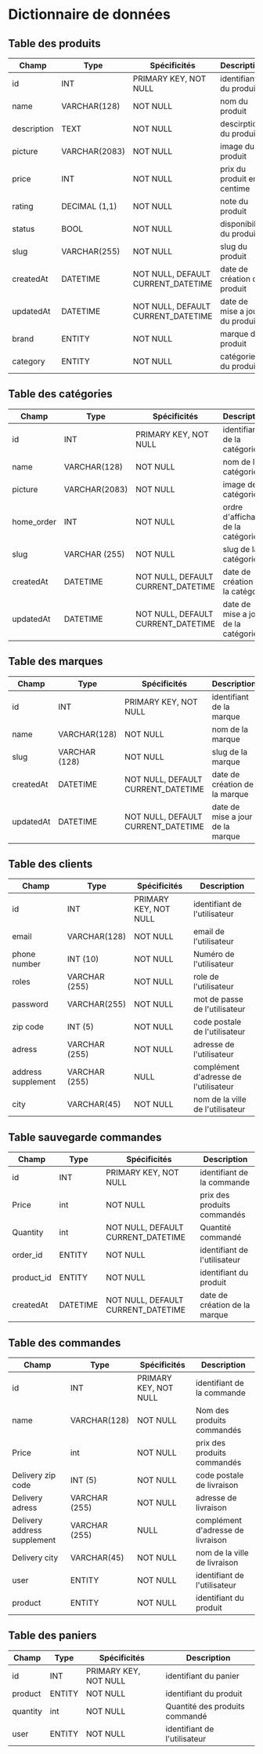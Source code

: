 # Dictionnaire de données

## Table des produits

| Champ       | Type          | Spécificités                       | Description                    |
| ----------- | ------------- | ---------------------------------- | ------------------------------ |
| id          | INT           | PRIMARY KEY, NOT NULL              | identifiant du produit         |
| name        | VARCHAR(128)  | NOT NULL                           | nom du produit                 |
| description | TEXT          | NOT NULL                           | descirption du produit         |
| picture     | VARCHAR(2083) | NOT NULL                           | image du produit               |
| price       | INT           | NOT NULL                           | prix du produit en centime     |
| rating      | DECIMAL (1,1) | NOT NULL                           | note du produit                |
| status      | BOOL          | NOT NULL                           | disponibilité du produit       |
| slug        | VARCHAR(255)  | NOT NULL                           | slug du produit                |
| createdAt   | DATETIME      | NOT NULL, DEFAULT CURRENT_DATETIME | date de création du produit    |
| updatedAt   | DATETIME      | NOT NULL, DEFAULT CURRENT_DATETIME | date de mise a jour du produit |
| brand       | ENTITY        | NOT NULL                           | marque du produit              |
| category    | ENTITY        | NOT NULL                           | catégorie du produit           |

## Table des catégories

| Champ      | Type          | Spécificités                       | Description                         |
| ---------- | ------------- | ---------------------------------- | ----------------------------------- |
| id         | INT           | PRIMARY KEY, NOT NULL              | identifiant de la catégorie         |
| name       | VARCHAR(128)  | NOT NULL                           | nom de la catégorie                 |
| picture    | VARCHAR(2083) | NOT NULL                           | image de la catégorie               |
| home_order | INT           | NOT NULL                           | ordre d'affichage de la catégorie   |
| slug       | VARCHAR (255) | NOT NULL                           | slug de la catégorie                |
| createdAt  | DATETIME      | NOT NULL, DEFAULT CURRENT_DATETIME | date de création de la catégorie    |
| updatedAt  | DATETIME      | NOT NULL, DEFAULT CURRENT_DATETIME | date de mise a jour de la catégorie |

## Table des marques

| Champ     | Type          | Spécificités                       | Description                      |
| --------- | ------------- | ---------------------------------- | -------------------------------- |
| id        | INT           | PRIMARY KEY, NOT NULL              | identifiant de la marque         |
| name      | VARCHAR(128)  | NOT NULL                           | nom de la marque                 |
| slug      | VARCHAR (128) | NOT NULL                           | slug de la marque                |
| createdAt | DATETIME      | NOT NULL, DEFAULT CURRENT_DATETIME | date de création de la marque    |
| updatedAt | DATETIME      | NOT NULL, DEFAULT CURRENT_DATETIME | date de mise a jour de la marque |

## Table des clients

| Champ              | Type          | Spécificités          | Description                           |
| ------------------ | ------------- | --------------------- | ------------------------------------- |
| id                 | INT           | PRIMARY KEY, NOT NULL | identifiant de l'utilisateur          |
| email              | VARCHAR(128)  | NOT NULL              | email de l'utilisateur                |
| phone number       | INT (10)      | NOT NULL              | Numéro de l'utilisateur               |
| roles              | VARCHAR (255) | NOT NULL              | role de l'utilisateur                 |
| password           | VARCHAR(255)  | NOT NULL              | mot de passe de l'utilisateur         |
| zip code           | INT (5)       | NOT NULL              | code postale de l'utilisateur         |
| adress             | VARCHAR (255) | NOT NULL              | adresse de l'utilisateur              |
| address supplement | VARCHAR (255) | NULL                  | complément d'adresse de l'utilisateur |
| city               | VARCHAR(45)   | NOT NULL              | nom de la ville de l'utilisateur      |

## Table sauvegarde commandes

| Champ      | Type         | Spécificités                       | Description                   |
| ---------- | ------------ | ---------------------------------- | ----------------------------- |
| id         | INT          | PRIMARY KEY, NOT NULL              | identifiant de la commande    |
| Price      | int          | NOT NULL                           | prix  des produits commandés  |
| Quantity  | int     | NOT NULL, DEFAULT CURRENT_DATETIME | Quantité commandé  |
| order_id    | ENTITY       | NOT NULL                           | identifiant de l'utilisateur  |
| product_id | ENTITY       | NOT NULL                           | identifiant du produit        |
| createdAt  | DATETIME     | NOT NULL, DEFAULT CURRENT_DATETIME | date de création de la marque |

## Table des commandes

| Champ      | Type         | Spécificités          | Description                  |
| ---------- | ------------ | --------------------- | ---------------------------- |
| id         | INT          | PRIMARY KEY, NOT NULL | identifiant de la commande   |
| name       | VARCHAR(128) | NOT NULL              | Nom des produits commandés   |
| Price      | int          | NOT NULL              | prix  des produits commandés |
| Delivery zip code           | INT (5)       | NOT NULL     | code postale  de livraison   |
| Delivery adress             | VARCHAR (255) | NOT NULL     | adresse  de livraison        |
| Delivery address supplement | VARCHAR (255) | NULL         | complément d'adresse de livraison |
| Delivery city               | VARCHAR(45)   | NOT NULL     | nom de la ville de livraison|
| user       | ENTITY       | NOT NULL              | identifiant de l'utilisateur |
| product | ENTITY       | NOT NULL              | identifiant du produit       |

## Table des paniers

| Champ      | Type   | Spécificités          | Description                    |
| ---------- | ------ | --------------------- | ------------------------------ |
| id         | INT    | PRIMARY KEY, NOT NULL | identifiant du panier          |
| product| ENTITY | NOT NULL              | identifiant du produit         |
| quantity   | int    | NOT NULL              | Quantité des produits commandé |
| user       | ENTITY | NOT NULL              | identifiant de l'utilisateur   |
